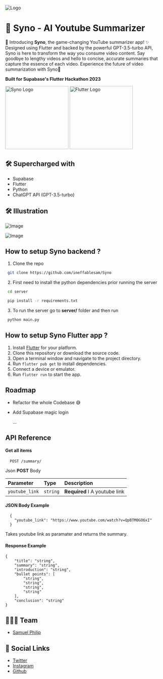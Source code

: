 
![Logo](https://i.ibb.co/qBV9ZbV/banner-min.png)



# 👾 Syno - AI Youtube Summarizer

🚀 Introducing **Syno**, the game-changing YouTube summarizer app! ✨ Designed using Flutter and backed by the powerful GPT-3.5-turbo API, Syno is here to transform the way you consume video content. Say goodbye to lengthy videos and hello to concise, accurate summaries that capture the essence of each video. Experience the future of video summarization with Syno🎉


**Built for Supabase's Flutter Hackathon 2023**

<div align="left">
    <img src="https://i.ibb.co/QrHCr6T/supabase.png" alt="Syno Logo" width="200"  />
    <img src="https://i.ibb.co/Y01y0fc/flutter-logo.png" alt="Flutter Logo" width="200"/>
</div>

## 🛠️ Supercharged with 

- Supabase
- Flutter 
- Python
- ChatGPT API (GPT-3.5-turbo)

## 🛠️ Illustration

![Image](https://i.ibb.co/Bjcw0Lj/iphone-14-4-646683cdcc9e58a2416b6134.png)

![Image](https://i.ibb.co/Ph6bpZx/frame.png)


## How to setup **Syno** backend ?

1. Clone the repo

```bash
 git clone https://github.com/ineffablesam/Syno
```

2. First need to install the python dependencies prior running the server  

```bash
 cd server
```

```bash
 pip install -r requirements.txt
```

3. To run the server go to **server/** folder and then run

```bash
 python main.py
```

## How to setup **Syno** Flutter app ?

1. Install [Flutter](https://flutter.dev/docs/get-started/install) for your platform.
2. Clone this repository or download the source code.
3. Open a terminal window and navigate to the project directory.
4. Run `flutter pub get` to install dependencies.
5. Connect a device or emulator.
6. Run `flutter run` to start the app.

## Roadmap

- Refactor the whole Codebase 😅

- Add Supabase magic login

   ...




## API Reference

#### Get all items

```http
  POST /summary/
```
Json **POST** Body

| Parameter | Type     | Description                |
| :-------- | :------- | :------------------------- |
| `youtube_link` | `string` | **Required** I  A youtube link |

#### JSON Body Example

```http
  {
    "youtube_link": "https://www.youtube.com/watch?v=QpBTM0GO6xI"
  }
```


Takes youtube link as paramater and returns the summary.

#### Response Example

```http
{
    "title": "string",
    "summary": "string",
    "introduction": "string",
    "bullet points": [
        "string",
        "string",
        "string",
        "string"
    ],
    "conclusion": "string"
}

```
## 🧑🏻‍💻 Team
 - [Samuel Philip](https://github.com/ineffablesam)



## 🔗 Social Links 
 - [Twitter](https://twitter.com/samuelP09301972)
 - [Instagram](https://www.instagram.com/ig_samuelsam/)
 - [Github](https://github.com/ineffablesam/)


